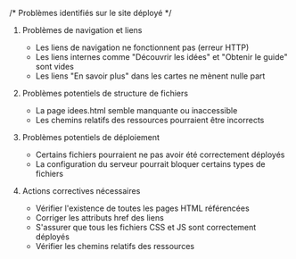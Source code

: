 /* Problèmes identifiés sur le site déployé */

1. Problèmes de navigation et liens
   - Les liens de navigation ne fonctionnent pas (erreur HTTP)
   - Les liens internes comme "Découvrir les idées" et "Obtenir le guide" sont vides
   - Les liens "En savoir plus" dans les cartes ne mènent nulle part

2. Problèmes potentiels de structure de fichiers
   - La page idees.html semble manquante ou inaccessible
   - Les chemins relatifs des ressources pourraient être incorrects

3. Problèmes potentiels de déploiement
   - Certains fichiers pourraient ne pas avoir été correctement déployés
   - La configuration du serveur pourrait bloquer certains types de fichiers

4. Actions correctives nécessaires
   - Vérifier l'existence de toutes les pages HTML référencées
   - Corriger les attributs href des liens
   - S'assurer que tous les fichiers CSS et JS sont correctement déployés
   - Vérifier les chemins relatifs des ressources
